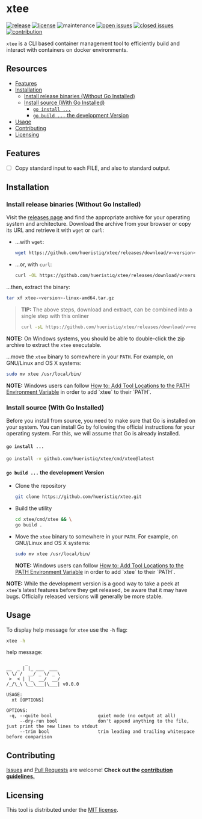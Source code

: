 # xtee

[![release](https://img.shields.io/github/release/hueristiq/xtee?style=flat&color=0040ff)](https://github.com/hueristiq/xtee/releases) [![license](https://img.shields.io/badge/license-MIT-gray.svg?colorB=0040FF)](https://github.com/hueristiq/xtee/blob/master/LICENSE) ![maintenance](https://img.shields.io/badge/maintained%3F-yes-0040ff.svg) [![open issues](https://img.shields.io/github/issues-raw/hueristiq/xtee.svg?style=flat&color=0040ff)](https://github.com/hueristiq/xtee/issues?q=is:issue+is:open) [![closed issues](https://img.shields.io/github/issues-closed-raw/hueristiq/xtee.svg?style=flat&color=0040ff)](https://github.com/hueristiq/xtee/issues?q=is:issue+is:closed) [![contribution](https://img.shields.io/badge/contributions-welcome-0040ff.svg)](https://github.com/hueristiq/xtee/blob/master/CONTRIBUTING.md)

`xtee` is a CLI based container management tool to efficiently build and interact with containers on docker environments.

## Resources

* [Features](#features)
* [Installation](#installation)
	* [Install release binaries (Without Go Installed)](#install-release-binaries-without-go-installed)
	* [Install source (With Go Installed)](#install-source-with-go-installed)
		* [`go install ...`](#go-install)
		* [`go build ...` the development Version](#go-build--the-development-version)
* [Usage](#usage)
* [Contributing](#contributing)
* [Licensing](#licensing)

## Features

* [ ] Copy standard input to each FILE, and also to standard output.

## Installation

### Install release binaries (Without Go Installed)

Visit the [releases page](https://github.com/hueristiq/xtee/releases) and find the appropriate archive for your operating system and architecture. Download the archive from your browser or copy its URL and retrieve it with `wget` or `curl`:

* ...with `wget`:

	```bash
	wget https://github.com/hueristiq/xtee/releases/download/v<version>/xtee-<version>-linux-amd64.tar.gz
	```

* ...or, with `curl`:

	```bash
	curl -OL https://github.com/hueristiq/xtee/releases/download/v<version>/xtee-<version>-linux-amd64.tar.gz
	```

...then, extract the binary:

```bash
tar xf xtee-<version>-linux-amd64.tar.gz
```

> **TIP:** The above steps, download and extract, can be combined into a single step with this onliner
> 
> ```bash
> curl -sL https://github.com/hueristiq/xtee/releases/download/v<version>/xtee-<version>-linux-amd64.tar.gz | tar -xzv
> ```

**NOTE:** On Windows systems, you should be able to double-click the zip archive to extract the `xtee` executable.

...move the `xtee` binary to somewhere in your `PATH`. For example, on GNU/Linux and OS X systems:

```bash
sudo mv xtee /usr/local/bin/
```

**NOTE:** Windows users can follow [How to: Add Tool Locations to the PATH Environment Variable](https://msdn.microsoft.com/en-us/library/office/ee537574(v=office.14).aspx) in order to add `xtee` to their `PATH`.

### Install source (With Go Installed)

Before you install from source, you need to make sure that Go is installed on your system. You can install Go by following the official instructions for your operating system. For this, we will assume that Go is already installed.

#### `go install ...`

```bash
go install -v github.com/hueristiq/xtee/cmd/xtee@latest
```

#### `go build ...` the development Version

* Clone the repository

	```bash
	git clone https://github.com/hueristiq/xtee.git 
	```

* Build the utility

	```bash
	cd xtee/cmd/xtee && \
	go build .
	```

* Move the `xtee` binary to somewhere in your `PATH`. For example, on GNU/Linux and OS X systems:

	```bash
	sudo mv xtee /usr/local/bin/
	```

	**NOTE:** Windows users can follow [How to: Add Tool Locations to the PATH Environment Variable](https://msdn.microsoft.com/en-us/library/office/ee537574(v=office.14).aspx) in order to add `xtee` to their `PATH`.


**NOTE:** While the development version is a good way to take a peek at `xtee`'s latest features before they get released, be aware that it may have bugs. Officially released versions will generally be more stable.

## Usage

To display help message for `xtee` use the `-h` flag:

```bash
xtee -h
```

help message:

```
       _            
__  _ | |_ ___  ___ 
\ \/ /  __/ _ \/ _ \
 >  < | |_  __/  __/
/_/\_\ \__\___|\___| v0.0.0

USAGE:
  xt [OPTIONS]

OPTIONS:
 -q, --quite bool                 quiet mode (no output at all)
     --dry-run bool               don't append anything to the file, just print the new lines to stdout
     --trim bool                  trim leading and trailing whitespace before comparison

```

## Contributing

[Issues](https://github.com/hueristiq/xtee/issues) and [Pull Requests](https://github.com/hueristiq/xtee/pulls) are welcome! **Check out the [contribution guidelines.](./CONTRIBUTING.md)**

## Licensing

This tool is distributed under the [MIT license](https://github.com/hueristiq/xtee/blob/master/LICENSE).